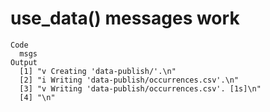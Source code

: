 # use_data() messages work

    Code
      msgs
    Output
      [1] "v Creating 'data-publish/'.\n"                   
      [2] "i Writing 'data-publish/occurrences.csv'.\n"     
      [3] "v Writing 'data-publish/occurrences.csv'. [1s]\n"
      [4] "\n"                                              

